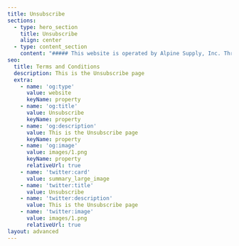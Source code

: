 ```yaml
---
title: Unsubscribe
sections:
  - type: hero_section
    title: Unsubscribe
    align: center
  - type: content_section
    content: "##### This website is operated by Alpine Supply, Inc. Throu"
seo:
  title: Terms and Conditions
  description: This is the Unsubscribe page
  extra:
    - name: 'og:type'
      value: website
      keyName: property
    - name: 'og:title'
      value: Unsubscribe
      keyName: property
    - name: 'og:description'
      value: This is the Unsubscribe page
      keyName: property
    - name: 'og:image'
      value: images/1.png
      keyName: property
      relativeUrl: true
    - name: 'twitter:card'
      value: summary_large_image
    - name: 'twitter:title'
      value: Unsubscribe
    - name: 'twitter:description'
      value: This is the Unsubscribe page
    - name: 'twitter:image'
      value: images/1.png
      relativeUrl: true
layout: advanced
---
```

